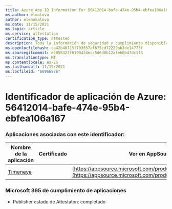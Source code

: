 ```yaml
---
title: Azure App ID Information for 56412014-bafe-474e-95b4-ebfea106a167
ms.author: elmalova
author: elenamalova
ms.date: 11/15/2021
ms.topic: article
ms.service: attestation
certification_type: attested
description: Toda la información de seguridad y cumplimiento disponible para 56412014-bafe-474e-95b4-ebfea106a167.
ms.openlocfilehash: ca42b40715f703557af675cd72229ab3de14773f
ms.sourcegitcommit: e2058327f6190424ecc5d6d8b12afe60bd7dc1f3
ms.translationtype: MT
ms.contentlocale: es-ES
ms.lasthandoff: 11/15/2021
ms.locfileid: "60966876"
---
```

# <a name="azure-app-id-56412014-bafe-474e-95b4-ebfea106a167"></a>Identificador de aplicación de Azure: 56412014-bafe-474e-95b4-ebfea106a167


### <a name="apps-associated-with-this-id"></a>Aplicaciones asociadas con este identificador:
| **Nombre de la aplicación** | **Certificado** | **Ver en AppSource** |
|--------------|---------------|-----------------------|
| [Timeneye](https://docs.microsoft.com/microsoft-365-app-certification/forward/WA200001950) |  | [https://appsource.microsoft.com/product/office/WA200001950](https://appsource.microsoft.com/product/office/WA200001950) |

### <a name="microsoft-365-app-compliance-status"></a>Microsoft 365 de cumplimiento de aplicaciones
- Publisher estado de Attestaton: completado
